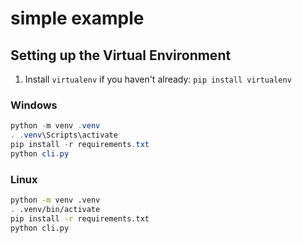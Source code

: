 # simple example

## Setting up the Virtual Environment

1. Install `virtualenv` if you haven't already: `pip install virtualenv`

### Windows
```powershell
python -m venv .venv
. .venv\Scripts\activate
pip install -r requirements.txt
python cli.py
```

### Linux
```bash
python -m venv .venv
. .venv/bin/activate
pip install -r requirements.txt
python cli.py
```
